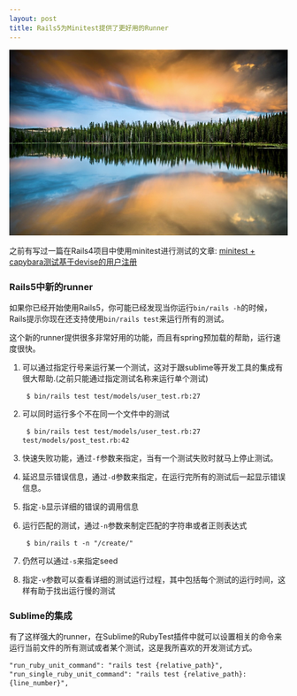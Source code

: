 ```yaml
---
layout: post
title: Rails5为Minitest提供了更好用的Runner
---
```


![](/images/Bing_705.JPG)

之前有写过一篇在Rails4项目中使用minitest进行测试的文章: [minitest + capybara测试基于devise的用户注册](http://www.bigbing.net/2015/11/23/rails4-minitest-capybara-devise/)

### Rails5中新的runner

如果你已经开始使用Rails5，你可能已经发现当你运行`bin/rails -h`的时候，Rails提示你现在还支持使用`bin/rails test`来运行所有的测试。

这个新的runner提供很多非常好用的功能，而且有spring预加载的帮助，运行速度很快。

1. 可以通过指定行号来运行某一个测试，这对于跟sublime等开发工具的集成有很大帮助.(之前只能通过指定测试名称来运行单个测试)

		$ bin/rails test test/models/user_test.rb:27

2. 可以同时运行多个不在同一个文件中的测试

		$ bin/rails test test/models/user_test.rb:27 test/models/post_test.rb:42

3. 快速失败功能，通过`-f`参数来指定，当有一个测试失败时就马上停止测试。
4. 延迟显示错误信息，通过`-d`参数来指定，在运行完所有的测试后一起显示错误信息。
5. 指定`-b`显示详细的错误的调用信息
6. 运行匹配的测试，通过`-n`参数来制定匹配的字符串或者正则表达式

		$ bin/rails t -n "/create/"

7. 仍然可以通过`-s`来指定seed
8. 指定`-v`参数可以查看详细的测试运行过程，其中包括每个测试的运行时间，这样有助于找出运行慢的测试

### Sublime的集成

有了这样强大的runner，在Sublime的RubyTest插件中就可以设置相关的命令来运行当前文件的所有测试或者某个测试，这是我所喜欢的开发测试方式。

	"run_ruby_unit_command": "rails test {relative_path}",
    "run_single_ruby_unit_command": "rails test {relative_path}:{line_number}",


